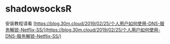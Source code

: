 shadowsocksR
===========

安装教程请看 [https://blog.30m.cloud/2019/02/25/个人用户如何使用-DNS-服务解锁-Netflix-SS/](https://blog.30m.cloud/2019/02/25/个人用户如何使用-DNS-服务解锁-Netflix-SS/)
